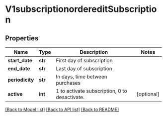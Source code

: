 # V1subscriptionordereditSubscription

## Properties
Name | Type | Description | Notes
------------ | ------------- | ------------- | -------------
**start_date** | **str** | First day of subscription | 
**end_date** | **str** | Last day of subscription | 
**periodicity** | **str** | In days, time between purchases | 
**active** | **int** | 1 to activate subscription, 0 to desactivate. | [optional] 

[[Back to Model list]](../README.md#documentation-for-models) [[Back to API list]](../README.md#documentation-for-api-endpoints) [[Back to README]](../README.md)

